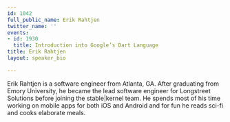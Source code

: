 ```yaml
---
id: 1042
full_public_name: Erik Rahtjen
twitter_name: ''
events:
- id: 1930
  title: Introduction into Google’s Dart Language
title: Erik Rahtjen
layout: speaker_bio

---
```

Erik Rahtjen is a software engineer from Atlanta, GA. After graduating from Emory University, he became the lead software engineer for Longstreet Solutions before joining the stable|kernel team. He spends most of his time working on mobile apps for both iOS and Android and for fun he reads sci-fi and cooks elaborate meals.